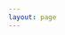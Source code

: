 ```yaml
---
layout: page
---
```


<script setup>
import {
  VPTeamPage,
  VPTeamPageTitle,
  VPTeamMembers,
  VPTeamPageSection
} from 'vitepress/theme'

const maintainers = [
  {
    avatar: 'https://www.github.com/neodmy.png',
    name: 'David Yusta',
    title: 'Maintainer',
    organization: 'One Beyond',
    orgLink: 'https://github.com/onebeyond',
    links: [
      { icon: 'github', link: 'https://github.com/neodmy' },
    ]
  },
]

const contributors = [

]

</script>

<VPTeamPage>
  <VPTeamPageTitle>
    <template #title>Maintainers</template>
    <template #lead></template>
  </VPTeamPageTitle>
  <VPTeamMembers size="small" :members="maintainers"/>
  <VPTeamPageSection>
    <template #title>Contributors</template>
    <template #lead>Many thanks to all</template>
    <template #members>
      <VPTeamMembers size="small" :members="contributors" />
    </template>
  </VPTeamPageSection>
</VPTeamPage>

